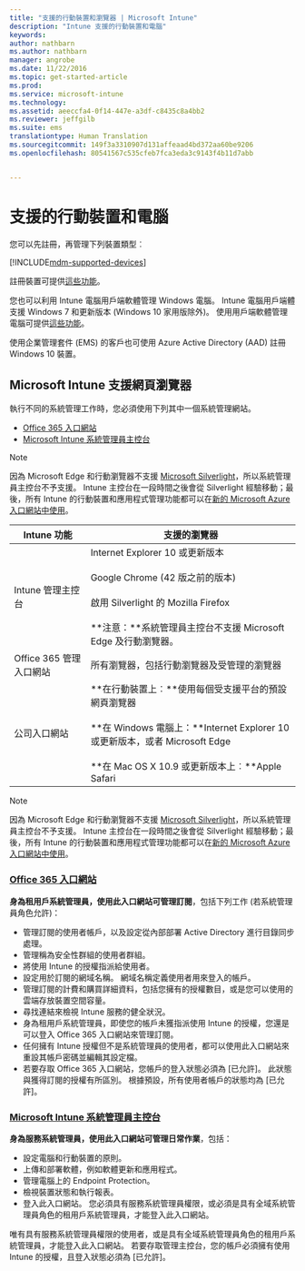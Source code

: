 ```yaml
---
title: "支援的行動裝置和瀏覽器 | Microsoft Intune"
description: "Intune 支援的行動裝置和電腦"
keywords: 
author: nathbarn
ms.author: nathbarn
manager: angrobe
ms.date: 11/22/2016
ms.topic: get-started-article
ms.prod: 
ms.service: microsoft-intune
ms.technology: 
ms.assetid: aeeccfa4-0f14-447e-a3df-c8435c8a4bb2
ms.reviewer: jeffgilb
ms.suite: ems
translationtype: Human Translation
ms.sourcegitcommit: 149f3a3310907d131affeaad4bd372aa60be9206
ms.openlocfilehash: 80541567c535cfeb7fca3eda3c9143f4b11d7abb


---
```


# <a name="supported-mobile-devices-and-computers"></a>支援的行動裝置和電腦

您可以先註冊，再管理下列裝置類型︰

[!INCLUDE[mdm-supported-devices](../includes/mdm-supported-devices.md)]

註冊裝置可提供[這些功能](/Intune/get-started/choose-how-to-manage-devices)。

您也可以利用 Intune 電腦用戶端軟體管理 Windows 電腦。 Intune 電腦用戶端體支援 Windows 7 和更新版本 (Windows 10 家用版除外)。 使用用戶端軟體管理電腦可提供[這些功能](https://docs.microsoft.com/intune/deploy-use/set-up-windows-device-management-with-microsoft-intune)。

使用企業管理套件 (EMS) 的客戶也可使用 Azure Active Directory (AAD) 註冊 Windows 10 裝置。

## <a name="microsoft-intune-supported-web-browsers"></a>Microsoft Intune 支援網頁瀏覽器

執行不同的系統管理工作時，您必須使用下列其中一個系統管理網站。

- [Office 365 入口網站](http://go.microsoft.com/fwlink/p/?LinkId=698854)
- [Microsoft Intune 系統管理員主控台](https://admin.manage.microsoft.com/)

> [!Note]
> 因為 Microsoft Edge 和行動瀏覽器不支援 [Microsoft Silverlight](https://msdn.microsoft.com/en-us/library/cc838158(v=vs.95).aspx)，所以系統管理員主控台不予支援。 Intune 主控台在一段時間之後會從 Silverlight 經驗移動；最後，所有 Intune 的行動裝置和應用程式管理功能都可以在[新的 Microsoft Azure 入口網站中使用](https://blogs.technet.microsoft.com/enterprisemobility/2015/11/17/enhancing-managed-mobile-productivity/)。

|Intune 功能 |支援的瀏覽器|
|---------|---------|
|Intune 管理主控台     |  Internet Explorer 10 或更新版本<br /><br />Google Chrome (42 版之前的版本)<br /><br />啟用 Silverlight 的 Mozilla Firefox<br /><br />**注意：**系統管理員主控台不支援 Microsoft Edge 及行動瀏覽器。                      
|Office 365 管理入口網站     |所有瀏覽器，包括行動瀏覽器及受管理的瀏覽器  |
|公司入口網站     |**在行動裝置上︰**使用每個受支援平台的預設網頁瀏覽器   <br /><br />**在 Windows 電腦上：**Internet Explorer 10 或更新版本，或者 Microsoft Edge<br /><br />**在 Mac OS X 10.9 或更新版本上︰**Apple Safari    |

> [!Note]
> 因為 Microsoft Edge 和行動瀏覽器不支援 [Microsoft Silverlight](https://msdn.microsoft.com/en-us/library/cc838158(v=vs.95).aspx)，所以系統管理員主控台不予支援。 Intune 主控台在一段時間之後會從 Silverlight 經驗移動；最後，所有 Intune 的行動裝置和應用程式管理功能都可以在[新的 Microsoft Azure 入口網站中使用](https://blogs.technet.microsoft.com/enterprisemobility/2015/11/17/enhancing-managed-mobile-productivity/)。

### <a name="office-365-portalhttpgomicrosoftcomfwlinkplinkid698854"></a>[Office 365 入口網站](http://go.microsoft.com/fwlink/p/?LinkId=698854)

**身為租用戶系統管理員，使用此入口網站可管理訂閱**，包括下列工作 (若系統管理員角色允許)：

- 管理訂閱的使用者帳戶，以及設定從內部部署 Active Directory 進行目錄同步處理。
- 管理稱為安全性群組的使用者群組。
- 將使用 Intune 的授權指派給使用者。
- 設定用於訂閱的網域名稱。 網域名稱定義使用者用來登入的帳戶。
- 管理訂閱的計費和購買詳細資料，包括您擁有的授權數目，或是您可以使用的雲端存放裝置空間容量。
- 尋找連結來檢視 Intune 服務的健全狀況。
- 身為租用戶系統管理員，即使您的帳戶未獲指派使用 Intune 的授權，您還是可以登入 Office 365 入口網站來管理訂閱。
- 任何擁有 Intune 授權但不是系統管理員的使用者，都可以使用此入口網站來重設其帳戶密碼並編輯其設定檔。
- 若要存取 Office 365 入口網站，您帳戶的登入狀態必須為 [已允許]。 此狀態與獲得訂閱的授權有所區別。 根據預設，所有使用者帳戶的狀態均為 [已允許]。


### <a name="microsoft-intune-administrator-consolehttpsmanagemicrosoftcom"></a>[Microsoft Intune 系統管理員主控台](https://manage.microsoft.com/)

**身為服務系統管理員，使用此入口網站可管理日常作業**，包括：

- 設定電腦和行動裝置的原則。
- 上傳和部署軟體，例如軟體更新和應用程式。
- 管理電腦上的 Endpoint Protection。
- 檢視裝置狀態和執行報表。
- 登入此入口網站。 您必須具有服務系統管理員權限，或必須是具有全域系統管理員角色的租用戶系統管理員，才能登入此入口網站。


唯有具有服務系統管理員權限的使用者，或是具有全域系統管理員角色的租用戶系統管理員，才能登入此入口網站。 若要存取管理主控台，您的帳戶必須擁有使用 Intune 的授權，且登入狀態必須為 [已允許]。



<!--HONumber=Nov16_HO4-->


